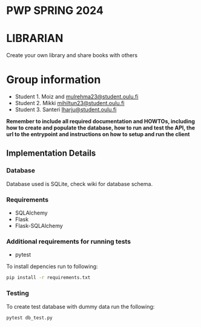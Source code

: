 # PWP SPRING 2024
# LIBRARIAN
Create your own library and share books with others

# Group information
* Student 1. Moiz and mulrehma23@student.oulu.fi
* Student 2. Mikki mihiltun23@student.oulu.fi
* Student 3. Santeri lharju@student.oulu.fi

__Remember to include all required documentation and HOWTOs, including how to create and populate the database, how to run and test the API, the url to the entrypoint and instructions on how to setup and run the client__


## Implementation Details
### Database
Database used is SQLite, check wiki for database schema.

### Requirements
* SQLAlchemy
* Flask
* Flask-SQLAlchemy

### Additional requirements for running tests
* pytest

To install depencies run to following:
```bash
pip install -r requirements.txt
```
### Testing
To create test database with dummy data run the following:
```
pytest db_test.py
```
